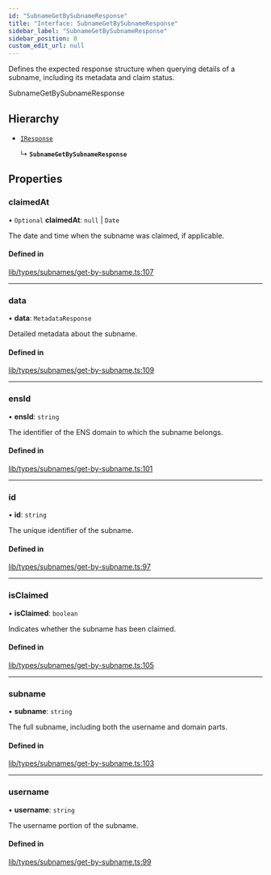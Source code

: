 ```yaml
---
id: "SubnameGetBySubnameResponse"
title: "Interface: SubnameGetBySubnameResponse"
sidebar_label: "SubnameGetBySubnameResponse"
sidebar_position: 0
custom_edit_url: null
---
```


Defines the expected response structure when querying details of a subname, including its metadata and claim status.

 SubnameGetBySubnameResponse

## Hierarchy

- [`IResponse`](IResponse.md)

  ↳ **`SubnameGetBySubnameResponse`**

## Properties

### claimedAt

• `Optional` **claimedAt**: ``null`` \| `Date`

The date and time when the subname was claimed, if applicable.

#### Defined in

[lib/types/subnames/get-by-subname.ts:107](https://github.com/JustaName-id/JustaName-sdk/blob/0b5bd45/packages/@justaname.id/sdk/src/lib/types/subnames/get-by-subname.ts#L107)

___

### data

• **data**: `MetadataResponse`

Detailed metadata about the subname.

#### Defined in

[lib/types/subnames/get-by-subname.ts:109](https://github.com/JustaName-id/JustaName-sdk/blob/0b5bd45/packages/@justaname.id/sdk/src/lib/types/subnames/get-by-subname.ts#L109)

___

### ensId

• **ensId**: `string`

The identifier of the ENS domain to which the subname belongs.

#### Defined in

[lib/types/subnames/get-by-subname.ts:101](https://github.com/JustaName-id/JustaName-sdk/blob/0b5bd45/packages/@justaname.id/sdk/src/lib/types/subnames/get-by-subname.ts#L101)

___

### id

• **id**: `string`

The unique identifier of the subname.

#### Defined in

[lib/types/subnames/get-by-subname.ts:97](https://github.com/JustaName-id/JustaName-sdk/blob/0b5bd45/packages/@justaname.id/sdk/src/lib/types/subnames/get-by-subname.ts#L97)

___

### isClaimed

• **isClaimed**: `boolean`

Indicates whether the subname has been claimed.

#### Defined in

[lib/types/subnames/get-by-subname.ts:105](https://github.com/JustaName-id/JustaName-sdk/blob/0b5bd45/packages/@justaname.id/sdk/src/lib/types/subnames/get-by-subname.ts#L105)

___

### subname

• **subname**: `string`

The full subname, including both the username and domain parts.

#### Defined in

[lib/types/subnames/get-by-subname.ts:103](https://github.com/JustaName-id/JustaName-sdk/blob/0b5bd45/packages/@justaname.id/sdk/src/lib/types/subnames/get-by-subname.ts#L103)

___

### username

• **username**: `string`

The username portion of the subname.

#### Defined in

[lib/types/subnames/get-by-subname.ts:99](https://github.com/JustaName-id/JustaName-sdk/blob/0b5bd45/packages/@justaname.id/sdk/src/lib/types/subnames/get-by-subname.ts#L99)
